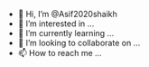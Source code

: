 - 👋 Hi, I’m @Asif2020shaikh
- 👀 I’m interested in ...
- 🌱 I’m currently learning ...
- 💞️ I’m looking to collaborate on ...
- 📫 How to reach me ...

<!---
Asif2020shaikh/Asif2020shaikh is a ✨ special ✨ repository because its `README.md` (this file) appears on your GitHub profile.
You can click the Preview link to take a look at your changes.
--->
